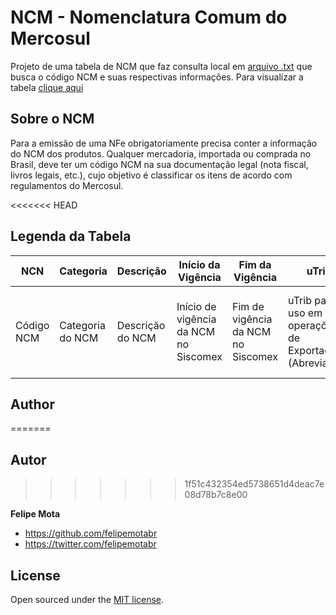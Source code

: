 
# NCM - Nomenclatura Comum do Mercosul

Projeto de uma tabela de NCM que faz consulta local em [arquivo .txt](ncm.txt) que busca o código NCM e suas respectivas informações. Para visualizar a tabela [clique aqui](https://felipemotabr.github.io/NCM/) 

## Sobre o NCM
Para a emissão de uma NFe obrigatoriamente precisa conter a informação do NCM dos produtos. Qualquer mercadoria, importada ou comprada no Brasil, deve ter um código NCM na sua documentação legal (nota fiscal, livros legais, etc.), cujo objetivo é classificar os itens de acordo com regulamentos do Mercosul.

<<<<<<< HEAD
## Legenda da Tabela
| NCN | Categoria | Descrição | Início da Vigência | Fim da Vigência | uTrib | Descrição uTrib |
|---|---|---|---|---|---|---|
| Código NCM | Categoria do NCM | Descrição do NCM | Início de vigência da NCM  no Siscomex | Fim de vigência da NCM no Siscomex | uTrib para uso em operações de Exportação (Abreviatura) | Descrição da uTrib utilizada em operações de Exportação | 

## Author
=======
## Autor
>>>>>>> 1f51c432354ed5738651d4deac7e08d78b7c8e00

**Felipe Mota**
- <https://github.com/felipemotabr>
- <https://twitter.com/felipemotabr>

## License
Open sourced under the [MIT license](LICENSE.md).

